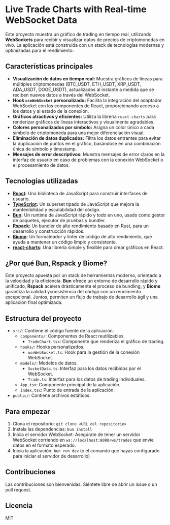# Live Trade Charts with Real-time WebSocket Data

Este proyecto muestra un gráfico de trading en tiempo real, utilizando **WebSockets**
para recibir y visualizar datos de precios de criptomonedas en vivo. La aplicación
está construida con un stack de tecnologías modernas y optimizadas para el rendimiento:

## Características principales

- **Visualización de datos en tiempo real:** Muestra gráficos de líneas para múltiples
  criptomonedas (BTC_USDT, ETH_USDT, XRP_USDT, ADA_USDT, DOGE_USDT), actualizados
  al instante a medida que se reciben nuevos datos a través del WebSocket.
- **Hook `useWebSocket` personalizado:** Facilita la integración del adaptador WebSocket
  con los componentes de React, proporcionando acceso a los datos y al estado de
  la conexión.
- **Gráficos atractivos y eficientes:** Utiliza la librería `react-charts` para renderizar
  gráficos de líneas interactivos y visualmente agradables.
- **Colores personalizados por símbolo:** Asigna un color único a cada símbolo de
  criptomoneda para una mejor diferenciación visual.
- **Eliminación de datos duplicados:** Filtra los datos entrantes para evitar la
  duplicación de puntos en el gráfico, basándose en una combinación única de
  símbolo y timestamp.
- **Mensajes de error descriptivos:** Muestra mensajes de error claros en la
  interfaz de usuario en caso de problemas con la conexión WebSocket o el
  procesamiento de datos.

## Tecnologías utilizadas

- **[React](https://reactjs.org/):** Una biblioteca de JavaScript para construir
  interfaces de usuario.
- **[TypeScript](https://www.typescriptlang.org/):** Un superset tipado de
  JavaScript que mejora la mantenibilidad y escalabilidad del código.
- **[Bun](https://bun.sh/):** Un runtime de JavaScript rápido y todo en uno,
  usado como gestor de paquetes, ejecutor de pruebas y bundler.
- **[Rspack](https://www.rspack.dev/):** Un bundler de alto rendimiento
  basado en Rust, para un desarrollo y construcción rápidos.
- **[Biome](https://biomejs.dev/):** Un formateador y linter de código de alto rendimiento,
  que ayuda a mantener un código limpio y consistente.
- **[react-charts](https://www.npmjs.com/package/react-charts):** Una librería
  simple y flexible para crear gráficos en React.

## ¿Por qué Bun, Rspack y Biome?

Este proyecto apuesta por un stack de herramientas moderno, orientado a
la velocidad y la eficiencia. **Bun** ofrece un entorno de desarrollo rápido
y unificado, **Rspack** acelera drásticamente el proceso de bundling, y
**Biome** garantiza la calidad yconsistencia del código con un rendimiento excepcional.
Juntos, permiten un flujo de trabajo de desarrollo ágil y una aplicación final optimizada.

## Estructura del proyecto

- `src/`: Contiene el código fuente de la aplicación.
  - `components/`: Componentes de React reutilizables.
    - `TradeChart.tsx`: Componente que renderiza el gráfico de trading.
  - `hooks/`: Hooks personalizados.
    - `useWebSocket.ts`: Hook para la gestión de la conexión WebSocket.
  - `models/`: Modelos de datos.
    - `SocketData.ts`: Interfaz para los datos recibidos por el WebSocket.
    - `Trade.ts`: Interfaz para los datos de trading individuales.
  - `App.tsx`: Componente principal de la aplicación.
  - `index.tsx`: Punto de entrada de la aplicación.
- `public/`: Contiene archivos estáticos.

## Para empezar

1. Clona el repositorio: `git clone <URL del repositorio>`
2. Instala las dependencias: `bun install`
3. Inicia el servidor WebSocket: Asegúrate de tener un servidor WebSocket corriendo
   en `ws://localhost:8080/ws/trades` que envíe datos en el formato esperado.
4. Inicia la aplicación: `bun run dev` (o el comando que hayas configurado para iniciar
   el servidor de desarrollo)

## Contribuciones

Las contribuciones son bienvenidas. Siéntete libre de abrir un issue o un pull
request.

## Licencia

MIT
